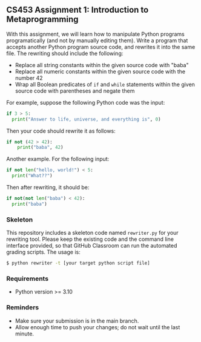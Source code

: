 ## CS453 Assignment 1: Introduction to Metaprogramming

With this assignment, we will learn how to manipulate Python programs programatically (and not by manually editing them). Write a program that accepts another Python program source code, and rewrites it into the same file. The rewriting should include the following:

- Replace all string constants within the given source code with "baba"
- Replace all numeric constants within the given source code with the number 42
- Wrap all Boolean predicates of `if` and `while` statements within the given source code with parentheses and negate them

For example, suppose the following Python code was the input:

```python
if 3 > 5:
  print("Answer to life, universe, and everything is", 0)
```

Then your code should rewrite it as follows:

```python
if not (42 > 42):
	print("baba", 42)
```

Another example. For the following input:

```python
if not len("hello, world!") < 5:
  print("What??")
```

Then after rewriting, it should be:

```python
if not(not len("baba") < 42):
  print("baba")
```

### Skeleton

This repository includes a skeleton code named `rewriter.py` for your rewriting tool. Please keep the existing code and the command line interface provided, so that GitHub Classroom can run the automated grading scripts. The usage is:

```bash
$ python rewriter -t [your target python script file]
```

### Requirements

- Python version >= 3.10

### Reminders

- Make sure your submission is in the main branch.
- Allow enough time to push your changes; do not wait until the last minute.